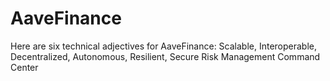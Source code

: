 # AaveFinance
Here are six technical adjectives for AaveFinance: Scalable, Interoperable, Decentralized, Autonomous, Resilient, Secure Risk Management Command Center
